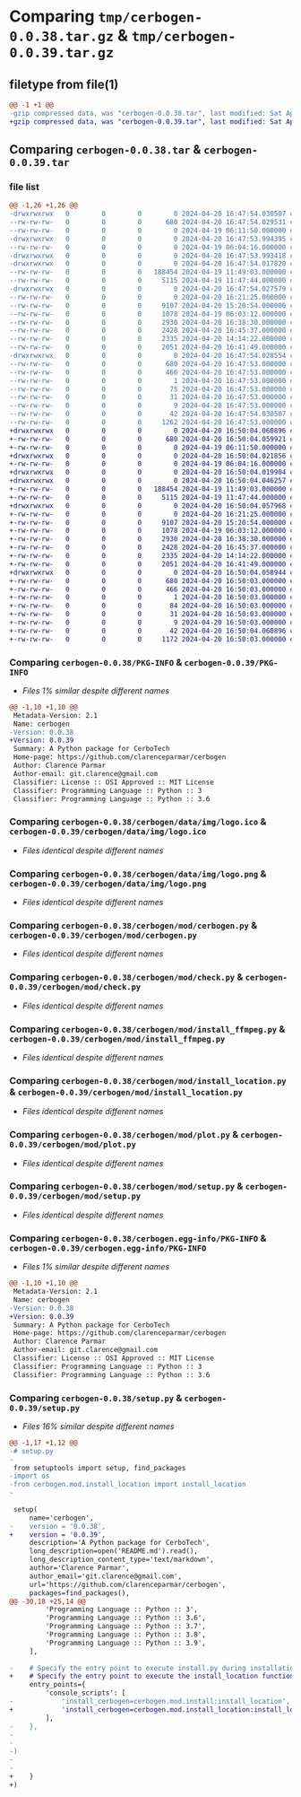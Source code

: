 # Comparing `tmp/cerbogen-0.0.38.tar.gz` & `tmp/cerbogen-0.0.39.tar.gz`

## filetype from file(1)

```diff
@@ -1 +1 @@
-gzip compressed data, was "cerbogen-0.0.38.tar", last modified: Sat Apr 20 16:47:54 2024, max compression
+gzip compressed data, was "cerbogen-0.0.39.tar", last modified: Sat Apr 20 16:50:04 2024, max compression
```

## Comparing `cerbogen-0.0.38.tar` & `cerbogen-0.0.39.tar`

### file list

```diff
@@ -1,26 +1,26 @@
-drwxrwxrwx   0        0        0        0 2024-04-20 16:47:54.030507 cerbogen-0.0.38/
--rw-rw-rw-   0        0        0      680 2024-04-20 16:47:54.029531 cerbogen-0.0.38/PKG-INFO
--rw-rw-rw-   0        0        0        0 2024-04-19 06:11:50.000000 cerbogen-0.0.38/README.md
-drwxrwxrwx   0        0        0        0 2024-04-20 16:47:53.994395 cerbogen-0.0.38/cerbogen/
--rw-rw-rw-   0        0        0        0 2024-04-19 06:04:16.000000 cerbogen-0.0.38/cerbogen/__init__.py
-drwxrwxrwx   0        0        0        0 2024-04-20 16:47:53.993418 cerbogen-0.0.38/cerbogen/data/
-drwxrwxrwx   0        0        0        0 2024-04-20 16:47:54.017820 cerbogen-0.0.38/cerbogen/data/img/
--rw-rw-rw-   0        0        0   188454 2024-04-19 11:49:03.000000 cerbogen-0.0.38/cerbogen/data/img/logo.ico
--rw-rw-rw-   0        0        0     5115 2024-04-19 11:47:44.000000 cerbogen-0.0.38/cerbogen/data/img/logo.png
-drwxrwxrwx   0        0        0        0 2024-04-20 16:47:54.027579 cerbogen-0.0.38/cerbogen/mod/
--rw-rw-rw-   0        0        0        0 2024-04-20 16:21:25.000000 cerbogen-0.0.38/cerbogen/mod/__init__.py
--rw-rw-rw-   0        0        0     9107 2024-04-20 15:20:54.000000 cerbogen-0.0.38/cerbogen/mod/cerbogen.py
--rw-rw-rw-   0        0        0     1078 2024-04-19 06:03:12.000000 cerbogen-0.0.38/cerbogen/mod/check.py
--rw-rw-rw-   0        0        0     2930 2024-04-20 16:38:30.000000 cerbogen-0.0.38/cerbogen/mod/install_ffmpeg.py
--rw-rw-rw-   0        0        0     2428 2024-04-20 16:45:37.000000 cerbogen-0.0.38/cerbogen/mod/install_location.py
--rw-rw-rw-   0        0        0     2335 2024-04-20 14:14:22.000000 cerbogen-0.0.38/cerbogen/mod/plot.py
--rw-rw-rw-   0        0        0     2051 2024-04-20 16:41:49.000000 cerbogen-0.0.38/cerbogen/mod/setup.py
-drwxrwxrwx   0        0        0        0 2024-04-20 16:47:54.028554 cerbogen-0.0.38/cerbogen.egg-info/
--rw-rw-rw-   0        0        0      680 2024-04-20 16:47:53.000000 cerbogen-0.0.38/cerbogen.egg-info/PKG-INFO
--rw-rw-rw-   0        0        0      466 2024-04-20 16:47:53.000000 cerbogen-0.0.38/cerbogen.egg-info/SOURCES.txt
--rw-rw-rw-   0        0        0        1 2024-04-20 16:47:53.000000 cerbogen-0.0.38/cerbogen.egg-info/dependency_links.txt
--rw-rw-rw-   0        0        0       75 2024-04-20 16:47:53.000000 cerbogen-0.0.38/cerbogen.egg-info/entry_points.txt
--rw-rw-rw-   0        0        0       31 2024-04-20 16:47:53.000000 cerbogen-0.0.38/cerbogen.egg-info/requires.txt
--rw-rw-rw-   0        0        0        9 2024-04-20 16:47:53.000000 cerbogen-0.0.38/cerbogen.egg-info/top_level.txt
--rw-rw-rw-   0        0        0       42 2024-04-20 16:47:54.030507 cerbogen-0.0.38/setup.cfg
--rw-rw-rw-   0        0        0     1262 2024-04-20 16:47:53.000000 cerbogen-0.0.38/setup.py
+drwxrwxrwx   0        0        0        0 2024-04-20 16:50:04.060896 cerbogen-0.0.39/
+-rw-rw-rw-   0        0        0      680 2024-04-20 16:50:04.059921 cerbogen-0.0.39/PKG-INFO
+-rw-rw-rw-   0        0        0        0 2024-04-19 06:11:50.000000 cerbogen-0.0.39/README.md
+drwxrwxrwx   0        0        0        0 2024-04-20 16:50:04.021856 cerbogen-0.0.39/cerbogen/
+-rw-rw-rw-   0        0        0        0 2024-04-19 06:04:16.000000 cerbogen-0.0.39/cerbogen/__init__.py
+drwxrwxrwx   0        0        0        0 2024-04-20 16:50:04.019904 cerbogen-0.0.39/cerbogen/data/
+drwxrwxrwx   0        0        0        0 2024-04-20 16:50:04.046257 cerbogen-0.0.39/cerbogen/data/img/
+-rw-rw-rw-   0        0        0   188454 2024-04-19 11:49:03.000000 cerbogen-0.0.39/cerbogen/data/img/logo.ico
+-rw-rw-rw-   0        0        0     5115 2024-04-19 11:47:44.000000 cerbogen-0.0.39/cerbogen/data/img/logo.png
+drwxrwxrwx   0        0        0        0 2024-04-20 16:50:04.057968 cerbogen-0.0.39/cerbogen/mod/
+-rw-rw-rw-   0        0        0        0 2024-04-20 16:21:25.000000 cerbogen-0.0.39/cerbogen/mod/__init__.py
+-rw-rw-rw-   0        0        0     9107 2024-04-20 15:20:54.000000 cerbogen-0.0.39/cerbogen/mod/cerbogen.py
+-rw-rw-rw-   0        0        0     1078 2024-04-19 06:03:12.000000 cerbogen-0.0.39/cerbogen/mod/check.py
+-rw-rw-rw-   0        0        0     2930 2024-04-20 16:38:30.000000 cerbogen-0.0.39/cerbogen/mod/install_ffmpeg.py
+-rw-rw-rw-   0        0        0     2428 2024-04-20 16:45:37.000000 cerbogen-0.0.39/cerbogen/mod/install_location.py
+-rw-rw-rw-   0        0        0     2335 2024-04-20 14:14:22.000000 cerbogen-0.0.39/cerbogen/mod/plot.py
+-rw-rw-rw-   0        0        0     2051 2024-04-20 16:41:49.000000 cerbogen-0.0.39/cerbogen/mod/setup.py
+drwxrwxrwx   0        0        0        0 2024-04-20 16:50:04.058944 cerbogen-0.0.39/cerbogen.egg-info/
+-rw-rw-rw-   0        0        0      680 2024-04-20 16:50:03.000000 cerbogen-0.0.39/cerbogen.egg-info/PKG-INFO
+-rw-rw-rw-   0        0        0      466 2024-04-20 16:50:03.000000 cerbogen-0.0.39/cerbogen.egg-info/SOURCES.txt
+-rw-rw-rw-   0        0        0        1 2024-04-20 16:50:03.000000 cerbogen-0.0.39/cerbogen.egg-info/dependency_links.txt
+-rw-rw-rw-   0        0        0       84 2024-04-20 16:50:03.000000 cerbogen-0.0.39/cerbogen.egg-info/entry_points.txt
+-rw-rw-rw-   0        0        0       31 2024-04-20 16:50:03.000000 cerbogen-0.0.39/cerbogen.egg-info/requires.txt
+-rw-rw-rw-   0        0        0        9 2024-04-20 16:50:03.000000 cerbogen-0.0.39/cerbogen.egg-info/top_level.txt
+-rw-rw-rw-   0        0        0       42 2024-04-20 16:50:04.060896 cerbogen-0.0.39/setup.cfg
+-rw-rw-rw-   0        0        0     1172 2024-04-20 16:50:03.000000 cerbogen-0.0.39/setup.py
```

### Comparing `cerbogen-0.0.38/PKG-INFO` & `cerbogen-0.0.39/PKG-INFO`

 * *Files 1% similar despite different names*

```diff
@@ -1,10 +1,10 @@
 Metadata-Version: 2.1
 Name: cerbogen
-Version: 0.0.38
+Version: 0.0.39
 Summary: A Python package for CerboTech
 Home-page: https://github.com/clarenceparmar/cerbogen
 Author: Clarence Parmar
 Author-email: git.clarence@gmail.com
 Classifier: License :: OSI Approved :: MIT License
 Classifier: Programming Language :: Python :: 3
 Classifier: Programming Language :: Python :: 3.6
```

### Comparing `cerbogen-0.0.38/cerbogen/data/img/logo.ico` & `cerbogen-0.0.39/cerbogen/data/img/logo.ico`

 * *Files identical despite different names*

### Comparing `cerbogen-0.0.38/cerbogen/data/img/logo.png` & `cerbogen-0.0.39/cerbogen/data/img/logo.png`

 * *Files identical despite different names*

### Comparing `cerbogen-0.0.38/cerbogen/mod/cerbogen.py` & `cerbogen-0.0.39/cerbogen/mod/cerbogen.py`

 * *Files identical despite different names*

### Comparing `cerbogen-0.0.38/cerbogen/mod/check.py` & `cerbogen-0.0.39/cerbogen/mod/check.py`

 * *Files identical despite different names*

### Comparing `cerbogen-0.0.38/cerbogen/mod/install_ffmpeg.py` & `cerbogen-0.0.39/cerbogen/mod/install_ffmpeg.py`

 * *Files identical despite different names*

### Comparing `cerbogen-0.0.38/cerbogen/mod/install_location.py` & `cerbogen-0.0.39/cerbogen/mod/install_location.py`

 * *Files identical despite different names*

### Comparing `cerbogen-0.0.38/cerbogen/mod/plot.py` & `cerbogen-0.0.39/cerbogen/mod/plot.py`

 * *Files identical despite different names*

### Comparing `cerbogen-0.0.38/cerbogen/mod/setup.py` & `cerbogen-0.0.39/cerbogen/mod/setup.py`

 * *Files identical despite different names*

### Comparing `cerbogen-0.0.38/cerbogen.egg-info/PKG-INFO` & `cerbogen-0.0.39/cerbogen.egg-info/PKG-INFO`

 * *Files 1% similar despite different names*

```diff
@@ -1,10 +1,10 @@
 Metadata-Version: 2.1
 Name: cerbogen
-Version: 0.0.38
+Version: 0.0.39
 Summary: A Python package for CerboTech
 Home-page: https://github.com/clarenceparmar/cerbogen
 Author: Clarence Parmar
 Author-email: git.clarence@gmail.com
 Classifier: License :: OSI Approved :: MIT License
 Classifier: Programming Language :: Python :: 3
 Classifier: Programming Language :: Python :: 3.6
```

### Comparing `cerbogen-0.0.38/setup.py` & `cerbogen-0.0.39/setup.py`

 * *Files 16% similar despite different names*

```diff
@@ -1,17 +1,12 @@
-# setup.py
-
 from setuptools import setup, find_packages
-import os
-from cerbogen.mod.install_location import install_location
-
 
 setup(
     name='cerbogen',
-    version = '0.0.38',
+    version = '0.0.39',
     description='A Python package for CerboTech',
     long_description=open('README.md').read(),
     long_description_content_type='text/markdown',
     author='Clarence Parmar',
     author_email='git.clarence@gmail.com',
     url='https://github.com/clarenceparmar/cerbogen',
     packages=find_packages(),
@@ -30,18 +25,14 @@
         'Programming Language :: Python :: 3',
         'Programming Language :: Python :: 3.6',
         'Programming Language :: Python :: 3.7',
         'Programming Language :: Python :: 3.8',
         'Programming Language :: Python :: 3.9',
     ],
 
-    # Specify the entry point to execute install.py during installation
+    # Specify the entry point to execute the install_location function
     entry_points={
         'console_scripts': [
-            'install_cerbogen=cerbogen.mod.install:install_location',
+            'install_cerbogen=cerbogen.mod.install_location:install_location',
         ],
-    },
-
-
-)
-
-
+    }
+)
```

